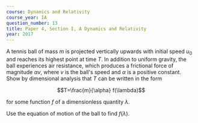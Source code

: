 ```yaml
---
course: Dynamics and Relativity
course_year: IA
question_number: 13
title: Paper 4, Section I, A Dynamics and Relativity
year: 2017
---
```




A tennis ball of mass $m$ is projected vertically upwards with initial speed $u_{0}$ and reaches its highest point at time $T$. In addition to uniform gravity, the ball experiences air resistance, which produces a frictional force of magnitude $\alpha v$, where $v$ is the ball's speed and $\alpha$ is a positive constant. Show by dimensional analysis that $T$ can be written in the form

$$T=\frac{m}{\alpha} f(\lambda)$$

for some function $f$ of a dimensionless quantity $\lambda$.

Use the equation of motion of the ball to find $f(\lambda)$.
